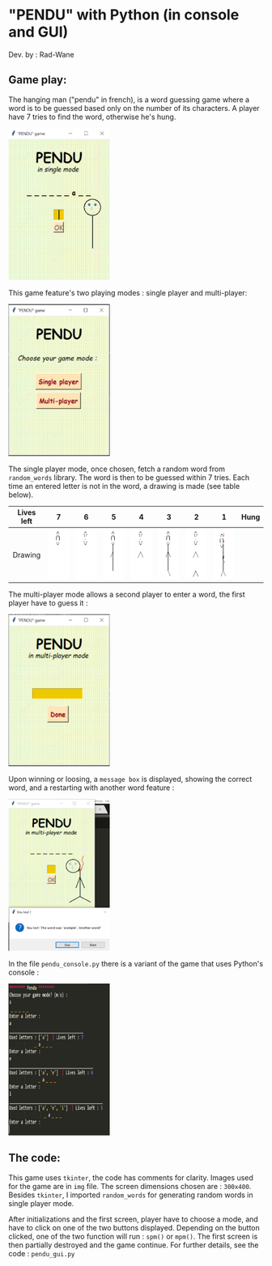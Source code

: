 # "PENDU" with Python (in console and GUI)

Dev. by : Rad-Wane  


## Game play:

The hanging man ("pendu" in french), is a word guessing game where a word is to be guessed based only on the number of its characters. A player have 7 tries to find the word, otherwise he's hung. 

<img src="/img/play.png" height= "300" width="200"/>

This game feature's two playing modes : single player and multi-player:   

<img src="/img/modes.png" height= "300" width="200"/>

The single player mode, once chosen, fetch a random word from `random_words` library. The word is then to be guessed within 7 tries. Each time an entered letter is not in the word, a drawing is made (see table below). 

Lives left | 7 | 6 | 5 | 4 | 3 | 2 | 1 | Hung
:---------:|:-----:|:-----:|:-----:|:-----:|:-----:|:-----:|:-----:|:-----:
 Drawing   | <img src="/img/1.png" height= "100" width="90"/> | <img src="/img/2.png" height= "100" width="90"/> | <img src="/img/3.png" height= "100" width="90"/> | <img src="/img/4.png" height= "100" width="90"/> | <img src="/img/5.png" height= "100" width="90"/> | <img src="/img/6.png" height= "100" width="90"/> | <img src="/img/7.png" height= "100" width="90"/> 

The multi-player mode allows a second player to enter a word, the first player have to guess it :  

<img src="/img/mp1.png" height= "300" width="200"/>

Upon winning or loosing, a `message box` is displayed, showing the correct word, and a restarting with another word feature : 

<img src="/img/final.png" height= "300" width="200"/>

In the file `pendu_console.py` there is a variant of the game that uses Python's console :

<img src="/img/console.png" height= "300" width="200"/>


## The code:

This game uses `tkinter`, the code has comments for clarity. Images used for the game are in `img` file. The screen dimensions chosen are : `300x400`. Besides `tkinter`, I imported `random_words` for generating random words in single player mode.

After initializations and the first screen, player have to choose a mode, and have to click on one of the two buttons displayed. Depending on the button clicked, one of the two function will run : `spm()` or `mpm()`. The first screen is then partially destroyed and the game continue. For further details, see the code : `pendu_gui.py`


